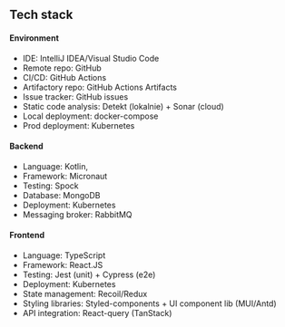 ## Tech stack

#### Environment

- IDE: IntelliJ IDEA/Visual Studio Code
- Remote repo: GitHub
- CI/CD: GitHub Actions
- Artifactory repo: GitHub Actions Artifacts
- Issue tracker: GitHub issues
- Static code analysis: Detekt (lokalnie) + Sonar (cloud)
- Local deployment: docker-compose
- Prod deployment: Kubernetes

#### Backend

- Language: Kotlin,
- Framework: Micronaut
- Testing: Spock
- Database: MongoDB
- Deployment: Kubernetes
- Messaging broker: RabbitMQ

#### Frontend

- Language: TypeScript
- Framework: React.JS
- Testing: Jest (unit) + Cypress (e2e)
- Deployment: Kubernetes
- State management: Recoil/Redux
- Styling libraries: Styled-components + UI component lib (MUI/Antd)
- API integration: React-query (TanStack)
